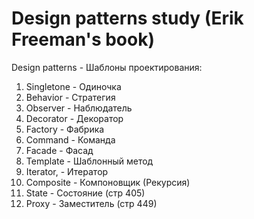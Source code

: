 # Design patterns study (Erik Freeman's book)
 
 Design patterns - Шаблоны проектирования:

1. Singletone - Одиночка
2. Behavior - Стратегия
3. Observer - Наблюдатель
4. Decorator - Декоратор
5. Factory - Фабрика
6. Command - Команда
7. Facade - Фасад
8. Template - Шаблонный метод
9. Iterator,  - Итератор
11. Composite - Компоновщик (Рекурсия)
12. State - Состояние (стр 405)
13. Proxy - Заместитель (стр 449)

